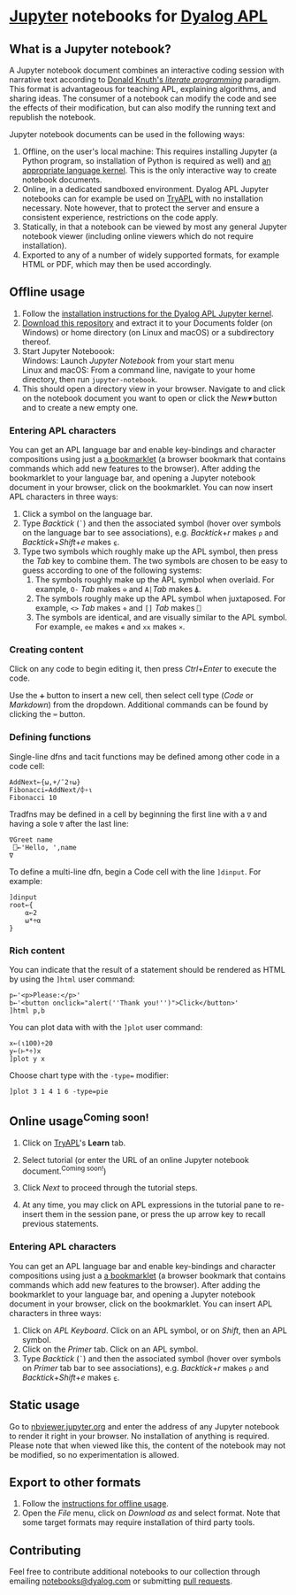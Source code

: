 # [Jupyter](http://jupyter.org/) notebooks for [Dyalog APL](https://www.dyalog.com/)

## What is a Jupyter notebook?

A Jupyter notebook document combines an interactive coding session with narrative text according to [Donald Knuth's *literate programming*](https://en.wikipedia.org/wiki/Literate_programming) paradigm. This format is advantageous for teaching APL, explaining algorithms, and sharing ideas. The consumer of a notebook can modify the code and see the effects of their modification, but can also modify the running text and republish the notebook.

Jupyter notebook documents can be used in the following ways:
1. Offline, on the user's local machine: This requires installing Jupyter (a Python program, so installation of Python is required as well) and [an appropriate language kernel](https://github.com/Dyalog/dyalog-jupyter-kernel). This is the only interactive way to create notebook documents.
1. Online, in a dedicated sandboxed environment. Dyalog APL Jupyter notebooks can for example be used on [TryAPL](https://tryapl.org/) with no installation necessary. Note however, that to protect the server and ensure a consistent experience, restrictions on the code apply.
1. Statically, in that a notebook can be viewed by most any general Jupyter notebook viewer (including online viewers which do not require installation).
1. Exported to any of a number of widely supported formats, for example HTML or PDF, which may then be used accordingly.

## Offline usage

1. Follow the [installation instructions for the Dyalog APL Jupyter kernel](https://github.com/Dyalog/dyalog-jupyter-kernel#installation).
1. [Download this repository](https://github.com/Dyalog/dyalog-jupyter-notebooks/archive/master.zip) and extract it to your Documents folder (on Windows) or home directory (on Linux and macOS) or a subdirectory thereof.
1. Start Jupyter Noteboook:  
Windows: Launch *Jupyter Notebook* from your start menu  
Linux and macOS: From a command line, navigate to your home directory, then run `jupyter-notebook`.
1. This should open a directory view in your browser. Navigate to and click on the notebook document you want to open or click the *New▾* button and to create a new empty one.

### Entering APL characters

You can get an APL language bar and enable key-bindings and character compositions using just a [a bookmarklet](https://abrudz.github.io/lb/apl) (a browser bookmark that contains commands which add new features to the browser). After adding the bookmarklet to your language bar, and opening a Jupyter notebook document in your browser, click on the bookmarklet. You can now insert APL characters in three ways:

1. Click a symbol on the language bar.
1. Type *Backtick* (`` ` ``) and then the associated symbol (hover over symbols on the language bar to see associations), e.g. *Backtick*+*r* makes `⍴` and *Backtick*+*Shift*+*e* makes `⍷`.
1. Type two symbols which roughly make up the APL symbol, then press the *Tab* key to combine them. The two symbols are chosen to be easy to guess according to one of the following systems:
    1. The symbols roughly make up the APL symbol when overlaid. For example, `O-` *Tab* makes `⊖` and `A|`*Tab*  makes `⍋`.
    1. The symbols roughly make up the APL symbol when juxtaposed. For example, `<>` *Tab* makes `⋄` and `[]` *Tab* makes `⎕`
    1. The symbols are identical, and are visually similar to the APL symbol. For example, `ee` makes `∊` and `xx` makes `×`.

### Creating content
Click on any code to begin editing it, then press *Ctrl*+*Enter* to execute the code.

Use the `➕︎` button to insert a new cell, then select cell type (*Code* or *Markdown*) from the dropdown. Additional commands can be found by clicking the `⌨︎` button.

### Defining functions

Single-line dfns and tacit functions may be defined among other code in a code cell:

```
AddNext←{⍵,+/¯2↑⍵}
Fibonacci←AddNext/⌽∘⍳
Fibonacci 10
```

Tradfns may be defined in a cell by beginning the first line with a `∇` and having a sole `∇` after the last line:

```
∇Greet name
 ⎕←'Hello, ',name
∇
```

To define a multi-line dfn, begin a Code cell with the line `]dinput`. For example:

```
]dinput
root←{
    ⍺←2
    ⍵*÷⍺
}
```

### Rich content

You can indicate that the result of a statement should be rendered as HTML by using the `]html` user command:

```
p←'<p>Please:</p>'
b←'<button onclick="alert(''Thank you!'')">Click</button>'
]html p,b
```

You can plot data with with the `]plot` user command:
```
x←(⍳100)÷20
y←(⊢*÷)x
]plot y x
```

Choose chart type with the `-type=` modifier:

```
]plot 3 1 4 1 6 -type=pie
```

## Online usage<sup>Coming soon!</sup>

1. Click on [TryAPL](https://tryapl.org/)'s **Learn** tab.

1. Select tutorial (or enter the URL of an online Jupyter notebook document.<sup>Coming soon!</sup>)

1. Click *Next* to proceed through the tutorial steps.

1. At any time, you may click on APL expressions in the tutorial pane to re-insert them in the session pane, or press the up arrow key to recall previous statements.

### Entering APL characters

You can get an APL language bar and enable key-bindings and character compositions using just a [a bookmarklet](https://abrudz.github.io/lb/apl) (a browser bookmark that contains commands which add new features to the browser). After adding the bookmarklet to your language bar, and opening a Jupyter notebook document in your browser, click on the bookmarklet. You can insert APL characters in three ways:

1. Click on *APL Keyboard*. Click on an APL symbol, or on *Shift*, then an APL symbol. 
1. Click on the *Primer* tab. Click on an APL symbol.
1. Type *Backtick* (`` ` ``) and then the associated symbol (hover over symbols on *Primer* tab bar to see associations), e.g. *Backtick*+*r* makes `⍴` and *Backtick*+*Shift*+*e* makes `⍷`.

## Static usage

Go to [nbviewer.jupyter.org](https://nbviewer.jupyter.org/) and enter the address of any Jupyter notebook to render it right in your browser. No installation of anything is required. Please note that when viewed like this, the content of the notebook may not be modified, so no experimentation is allowed.

## Export to other formats

1. Follow the [instructions for offline usage](#offline-usage).
1. Open the *File* menu, click on *Download as* and select format. Note that some target formats may require installation of third party tools.

## Contributing

Feel free to contribute additional notebooks to our collection through emailing notebooks@dyalog.com or submitting [pull requests](https://help.github.com/articles/about-pull-requests/).
